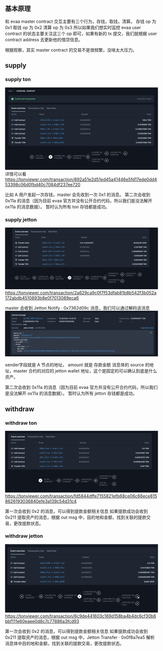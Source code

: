 ## 基本原理

和 evaa master contract 交互主要有三个行为，存钱，取钱，清算。
存钱 op 为 0x1
取钱 op 为 0x2
清算 op 为 0x3
所以如果我们想实时监控 evaa user contract 的状态主要关注这三个 op 即可，如果有新的 tx 提交，我们就根据 user contract address 去更新他的借贷信息。

根据观察，其实 master contract 的交易不是很频繁，没啥太大压力。

## supply

### supply ton

![supply ton tx](./img/supply_ton_tx.png)
详情可以看 https://tonviewer.com/transaction/892a51e2d51ed45a41446e5fd17ede0dd453398c06d0fbd40c7084df237ee720

比如 A 用户发起一次存钱，master 会先收到一次 0x1 的消息。
第二次会收到 0x11a 的消息（因为目前 evaa 官方并没有公开合约代码，所以我们是没法解开 ox11a 的消息数据）。
暂时认为所有 ton 存钱都是成功。

### supply jetton

![supply jetton tx](./img/supply_jetton_tx.png)
https://tonviewer.com/transaction/2a629ca9c0f7f53dfab81b8b542f3b052a172abdb4510893b8e0f7013089eca6

master 会收到 Jetton Notify · 0x7362d09c 消息，我们可以通过解码该消息
![supply_jetton_tx_notification](./img/supply_jetton_tx_notification.png)

sender字段就是 A 节点的地址，
amount 就是 存款金额
消息体的 source 的地址，master 合约的对应的 jetton wallet 地址，这个是固定的可以确认到底是什么资产。

第二次会收到 0x11a 的消息（因为目前 evaa 官方并没有公开合约代码，所以我们是没法解开 ox11a 的消息数据）。
暂时认为所有 jetton 存钱都是成功。

## withdraw

### withdraw ton

![withdraw ton](./img/withdraw_ton.png)
https://tonviewer.com/transaction/fd5844dffe7155821efb68ce06c66ece8158626193036840efe3a139c54d31c4

第一次会收到 0x2 的消息，可以得到提款金额相关信息
如果提款成功会收到 0x211 提取资产的消息，根据 out msg 中，目的地和金额，找到关联的提款交易，更改提款状态。

### withdraw jetton

![withdraw jetton](./img/withdraw_jetton_tx.png)
https://tonviewer.com/transaction/6c9de441603c169d158ba4b4dc6cf30b6bbf111e60eaee0d8c7c77886a3fcd93

第一次会收到 0x2 的消息，可以得到提款金额相关信息
如果提款成功会收到 0x211 提取资产的消息，根据 out msg 中，Jetton Transfer · 0x0f8a7ea5 解析消息体中目的地和金额，找到关联的提款交易，更改提款状态。
